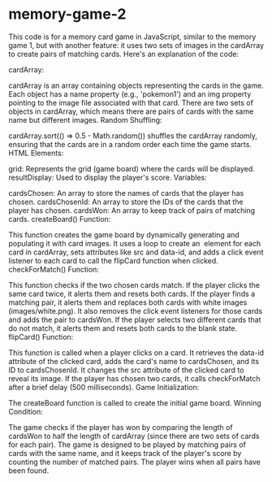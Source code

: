 # memory-game-2


This code is for a memory card game in JavaScript, similar to the memory game 1, but with another feature: it uses two sets of images in the cardArray to create pairs of matching cards. Here's an explanation of the code:

cardArray:

cardArray is an array containing objects representing the cards in the game.
Each object has a name property (e.g., 'pokemon1') and an img property pointing to the image file associated with that card.
There are two sets of objects in cardArray, which means there are pairs of cards with the same name but different images.
Random Shuffling:

cardArray.sort(() => 0.5 - Math.random()) shuffles the cardArray randomly, ensuring that the cards are in a random order each time the game starts.
HTML Elements:

grid: Represents the grid (game board) where the cards will be displayed.
resultDisplay: Used to display the player's score.
Variables:

cardsChosen: An array to store the names of cards that the player has chosen.
cardsChosenId: An array to store the IDs of the cards that the player has chosen.
cardsWon: An array to keep track of pairs of matching cards.
createBoard() Function:

This function creates the game board by dynamically generating and populating it with card images.
It uses a loop to create an <img> element for each card in cardArray, sets attributes like src and data-id, and adds a click event listener to each card to call the flipCard function when clicked.
checkForMatch() Function:

This function checks if the two chosen cards match.
If the player clicks the same card twice, it alerts them and resets both cards.
If the player finds a matching pair, it alerts them and replaces both cards with white images (images/white.png). It also removes the click event listeners for those cards and adds the pair to cardsWon.
If the player selects two different cards that do not match, it alerts them and resets both cards to the blank state.
flipCard() Function:

This function is called when a player clicks on a card.
It retrieves the data-id attribute of the clicked card, adds the card's name to cardsChosen, and its ID to cardsChosenId.
It changes the src attribute of the clicked card to reveal its image.
If the player has chosen two cards, it calls checkForMatch after a brief delay (500 milliseconds).
Game Initialization:

The createBoard function is called to create the initial game board.
Winning Condition:

The game checks if the player has won by comparing the length of cardsWon to half the length of cardArray (since there are two sets of cards for each pair).
The game is designed to be played by matching pairs of cards with the same name, and it keeps track of the player's score by counting the number of matched pairs. The player wins when all pairs have been found.